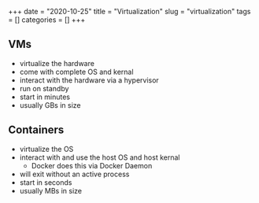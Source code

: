+++ 
date = "2020-10-25"
title = "Virtualization"
slug = "virtualization" 
tags = []
categories = []
+++

## VMs
- virtualize the hardware
- come with complete OS and kernal
- interact with the hardware via a hypervisor
- run on standby
- start in minutes
- usually GBs in size

## Containers
- virtualize the OS
- interact with and use the host OS and host kernal
    - Docker does this via Docker Daemon
- will exit without an active process
- start in seconds
- usually MBs in size

